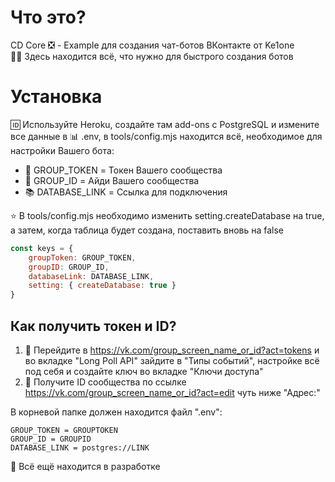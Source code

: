 
# Что это?
CD Core ❎ - Example для создания чат-ботов ВКонтакте от Ke1one<br>
🌈🧼 Здесь находится всё, что нужно для быстрого создания ботов
# Установка
🆔 Используйте Heroku, создайте там add-ons с PostgreSQL и измените все данные в 📊 .env, в tools/config.mjs находится всё, необходимое для настройки Вашего бота:
- 🚀 GROUP_TOKEN = Токен Вашего сообщества
- 🔎 GROUP_ID = Айди Вашего сообщества
- 📚 DATABASE_LINK = Ссылка для подключения

⭐ В tools/config.mjs необходимо изменить setting.createDatabase на true, а затем, когда таблица будет создана, поставить вновь на false

```js
const keys = {
	groupToken: GROUP_TOKEN,
	groupID: GROUP_ID,
	databaseLink: DATABASE_LINK,
	setting: { createDatabase: true }
}
```
## Как получить токен и ID?
1. 🍔 Перейдите в https://vk.com/group_screen_name_or_id?act=tokens и во вкладке "Long Poll API" зайдите в "Типы событий", настройке всё под себя и создайте ключ во вкладке "Ключи доступа"
2. 💬 Получите ID сообщества по ссылке https://vk.com/group_screen_name_or_id?act=edit чуть ниже "Адрес:"

В корневой папке должен находится файл ".env":
```
GROUP_TOKEN = GROUPTOKEN
GROUP_ID = GROUPID
DATABASE_LINK = postgres://LINK
```

🎯 Всё ещё находится в разработке
